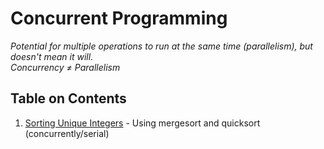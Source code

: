 # Concurrent Programming

*Potential for multiple operations to run at the same time (parallelism), but doesn't mean it will.*  
*Concurrency ≠ Parallelism*

## Table on Contents
1. [Sorting Unique Integers](Sorting_Unique_Integers) - Using mergesort and quicksort (concurrently/serial)
